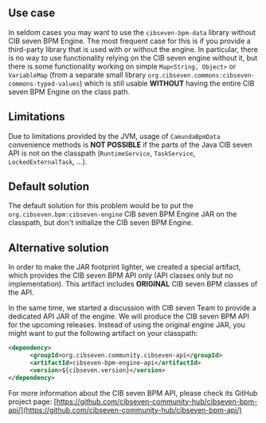 ## Use case

In seldom cases you may want to use the `cibseven-bpm-data` library without CIB seven BPM Engine. The most frequent
case for this is if you provide a third-party library that is used with or without the engine. In particular, there is no way to use 
functionality relying on the CIB seven engine without it, but there is some functionality working on simple `Map<String, Object>` or `VariableMap` 
(from a separate small library `org.cibseven.commons:cibseven-commons-typed-values`) which is still usable __WITHOUT__ having the entire CIB seven 
BPM Engine on the class path.

## Limitations

Due to limitations provided by the JVM, usage of `CamundaBpmData` convenience methods is __NOT POSSIBLE__ if the parts of the Java CIB seven API is not on the classpath (`RuntimeService`, `TaskService`, `LockedExternalTask`, ...).

## Default solution

The default solution for this problem would be to put the `org.cibseven.bpm:cibseven-engine` CIB seven BPM Engine JAR on the classpath, but don't initialize the CIB seven BPM Engine.

## Alternative solution

In order to make the JAR footprint lighter, we created a special artifact, which provides the CIB seven BPM API only (API classes only but no implementation). This artifact includes __ORIGINAL__ CIB seven BPM classes of the API.

In the same time, we started a discussion with CIB seven Team to provide a dedicated API JAR of the engine. We will produce the CIB seven BPM API for the upcoming releases. Instead of using the original engine JAR, you might want to put the following artifact on your classpath:

``` xml
<dependency>
      <groupId>org.cibseven.community.cibseven-api</groupId>
      <artifactId>cibseven-bpm-engine-api</artifactId>
      <version>${cibseven.version}</version>
</dependency>
```

For more information about the CIB seven BPM API, please check its GitHub project page: 
[https://github.com/cibseven-community-hub/cibseven-bpm-api/](https://github.com/cibseven-community-hub/cibseven-bpm-api/)
